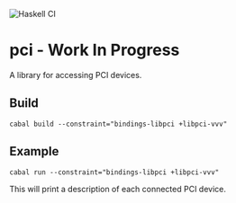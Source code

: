 ![Haskell CI](https://github.com/standardsemiconductor/pci/workflows/Haskell%20CI/badge.svg)
# pci - Work In Progress
A library for accessing PCI devices.

## Build
```
cabal build --constraint="bindings-libpci +libpci-vvv"
```

## Example
```
cabal run --constraint="bindings-libpci +libpci-vvv"
```
This will print a description of each connected PCI device.

